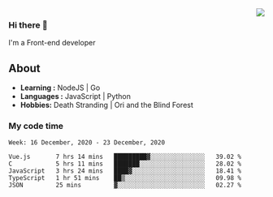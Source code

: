 <img align='right' src="https://github-readme-stats.vercel.app/api?username=strugglebak&show_icons=true">

### Hi there 👋

I'm a Front-end developer

## About

-  **Learning :** NodeJS | Go
-  **Languages :** JavaScript | Python
-  **Hobbies:** Death Stranding | Ori and the Blind Forest

### My code time

<!--START_SECTION:waka-->
```text
Week: 16 December, 2020 - 23 December, 2020

Vue.js       7 hrs 14 mins   █████████▓░░░░░░░░░░░░░░░   39.02 % 
C            5 hrs 11 mins   ███████░░░░░░░░░░░░░░░░░░   28.02 % 
JavaScript   3 hrs 24 mins   ████▓░░░░░░░░░░░░░░░░░░░░   18.41 % 
TypeScript   1 hr 51 mins    ██▒░░░░░░░░░░░░░░░░░░░░░░   09.98 % 
JSON         25 mins         ▓░░░░░░░░░░░░░░░░░░░░░░░░   02.27 % 
```
<!--END_SECTION:waka-->
